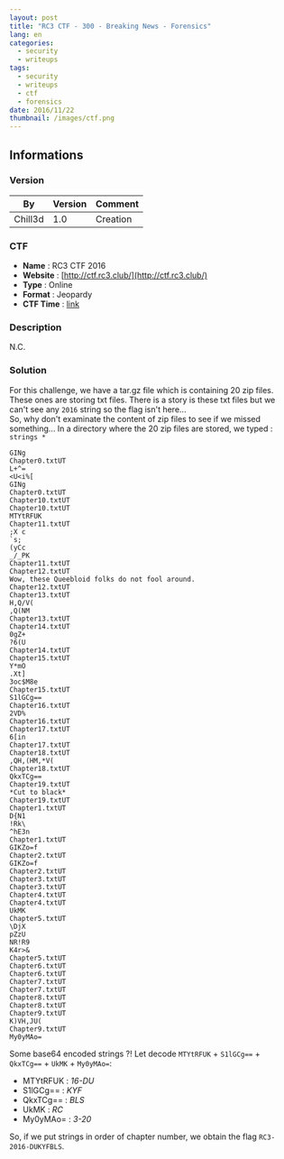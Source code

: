 ```yaml
---
layout: post
title: "RC3 CTF - 300 - Breaking News - Forensics"
lang: en
categories:
  - security
  - writeups
tags:
  - security
  - writeups
  - ctf
  - forensics
date: 2016/11/22
thumbnail: /images/ctf.png
---
```

## Informations

### Version

| By      | Version | Comment
| ---     | ---     | ---
| Chill3d | 1.0     | Creation

### CTF

- **Name** : RC3 CTF 2016
- **Website** : [http://ctf.rc3.club/](http://ctf.rc3.club/)
- **Type** : Online
- **Format** : Jeopardy
- **CTF Time** : [link](https://ctftime.org/event/389)

### Description

N.C.

### Solution

For this challenge, we have a tar.gz file which is containing 20 zip files. These ones are storing txt files. There is a story is these txt files but we can't see any `2016` string so the flag isn't here...  
So, why don't examinate the content of zip files to see if we missed something... In a directory where the 20 zip files are stored, we typed : `strings *`

```
GINg
Chapter0.txtUT
L+^=
<U<i%[
GINg
Chapter0.txtUT
Chapter10.txtUT
Chapter10.txtUT
MTYtRFUK
Chapter11.txtUT
;X c
`s;
(yCc
_/_PK
Chapter11.txtUT
Chapter12.txtUT
Wow, these Queebloid folks do not fool around.
Chapter12.txtUT
Chapter13.txtUT
H,Q/V(
,Q(NM
Chapter13.txtUT
Chapter14.txtUT
0gZ+
?6(U
Chapter14.txtUT
Chapter15.txtUT
Y*mO
.Xt]
3oc$M8e
Chapter15.txtUT
S1lGCg==
Chapter16.txtUT
2VD%
Chapter16.txtUT
Chapter17.txtUT
6[in
Chapter17.txtUT
Chapter18.txtUT
,QH,(HM,*V(
Chapter18.txtUT
QkxTCg==
Chapter19.txtUT
*Cut to black*
Chapter19.txtUT
Chapter1.txtUT
D{N1
!Rk\
^hE3n
Chapter1.txtUT
GIKZo=f
Chapter2.txtUT
GIKZo=f
Chapter2.txtUT
Chapter3.txtUT
Chapter3.txtUT
Chapter4.txtUT
Chapter4.txtUT
UkMK
Chapter5.txtUT
\DjX
pZzU
NR!R9
K4r>&
Chapter5.txtUT
Chapter6.txtUT
Chapter6.txtUT
Chapter7.txtUT
Chapter7.txtUT
Chapter8.txtUT
Chapter8.txtUT
Chapter9.txtUT
K)VH,JU(
Chapter9.txtUT
My0yMAo=
```

Some base64 encoded strings ?! Let decode `MTYtRFUK` + `S1lGCg==` + `QkxTCg==` + `UkMK` + `My0yMAo=`:
+ MTYtRFUK : *16-DU*
+ S1lGCg== : *KYF*
+ QkxTCg== : *BLS*
+ UkMK : *RC*
+ My0yMAo= : *3-20*

So, if we put strings in order of chapter number, we obtain the flag `RC3-2016-DUKYFBLS`.
